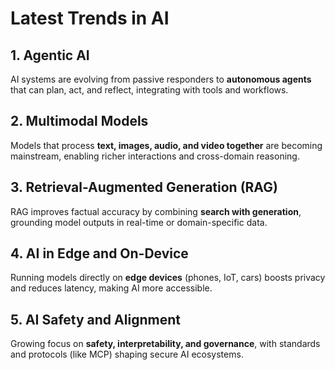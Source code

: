 # Latest Trends in AI

## 1. Agentic AI

AI systems are evolving from passive responders to **autonomous agents** that can plan, act, and reflect, integrating with tools and workflows.

## 2. Multimodal Models

Models that process **text, images, audio, and video together** are becoming mainstream, enabling richer interactions and cross-domain reasoning.

## 3. Retrieval-Augmented Generation (RAG)

RAG improves factual accuracy by combining **search with generation**, grounding model outputs in real-time or domain-specific data.

## 4. AI in Edge and On-Device

Running models directly on **edge devices** (phones, IoT, cars) boosts privacy and reduces latency, making AI more accessible.

## 5. AI Safety and Alignment

Growing focus on **safety, interpretability, and governance**, with standards and protocols (like MCP) shaping secure AI ecosystems.
